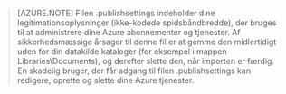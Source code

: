 > [AZURE.NOTE]
> Filen .publishsettings indeholder dine legitimationsoplysninger (ikke-kodede spidsbåndbredde), der bruges til at administrere dine Azure abonnementer og tjenester. Af sikkerhedsmæssige årsager til denne fil er at gemme den midlertidigt uden for din datakilde kataloger (for eksempel i mappen Libraries\Documents), og derefter slette den, når importen er færdig. En skadelig bruger, der får adgang til filen .publishsettings kan redigere, oprette og slette dine Azure tjenester.
